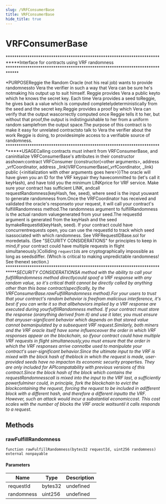 ```yaml
---
slug: /VRFConsumerBase
title: VRFConsumerBase
hide_title: true
---
```

# VRFConsumerBase





****************************************************************************Interface for contracts using VRF randomness *****************************************************************************

*PURPOSEReggie the Random Oracle (not his real job) wants to provide randomnessto Vera the verifier in such a way that Vera can be sure he&#39;s notmaking his output up to suit himself. Reggie provides Vera a public keyto which he knows the secret key. Each time Vera provides a seed toReggie, he gives back a value which is computed completelydeterministically from the seed and the secret key.Reggie provides a proof by which Vera can verify that the output wascorrectly computed once Reggie tells it to her, but without that proof,the output is indistinguishable to her from a uniform random samplefrom the output space.The purpose of this contract is to make it easy for unrelated contractsto talk to Vera the verifier about the work Reggie is doing, to providesimple access to a verifiable source of randomness. *****************************************************************************USAGECalling contracts must inherit from VRFConsumerBase, and caninitialize VRFConsumerBase&#39;s attributes in their constructor asshown:contract VRFConsumer {constructor(&lt;other arguments&gt;, address _vrfCoordinator, address _link)VRFConsumerBase(_vrfCoordinator, _link) public {&lt;initialization with other arguments goes here&gt;}}The oracle will have given you an ID for the VRF keypair they havecommitted to (let&#39;s call it keyHash), and have told you the minimum LINKprice for VRF service. Make sure your contract has sufficient LINK, andcall requestRandomness(keyHash, fee, seed), where seed is the input youwant to generate randomness from.Once the VRFCoordinator has received and validated the oracle&#39;s responseto your request, it will call your contract&#39;s fulfillRandomness method.The randomness argument to fulfillRandomness is the actual random valuegenerated from your seed.The requestId argument is generated from the keyHash and the seed bymakeRequestId(keyHash, seed). If your contract could have concurrentrequests open, you can use the requestId to track which seed isassociated with which randomness. See VRFRequestIDBase.sol for moredetails. (See &quot;SECURITY CONSIDERATIONS&quot; for principles to keep in mind,if your contract could have multiple requests in flight simultaneously.)Colliding `requestId`s are cryptographically impossible as long as seedsdiffer. (Which is critical to making unpredictable randomness! See thenext section.) *****************************************************************************SECURITY CONSIDERATIONSA method with the ability to call your fulfillRandomness method directlycould spoof a VRF response with any random value, so it&#39;s critical thatit cannot be directly called by anything other than this base contract(specifically, by the VRFConsumerBase.rawFulfillRandomness method).For your users to trust that your contract&#39;s random behavior is freefrom malicious interference, it&#39;s best if you can write it so that allbehaviors implied by a VRF response are executed *during* yourfulfillRandomness method. If your contract must store the response (oranything derived from it) and use it later, you must ensure that anyuser-significant behavior which depends on that stored value cannot bemanipulated by a subsequent VRF request.Similarly, both miners and the VRF oracle itself have some influenceover the order in which VRF responses appear on the blockchain, so ifyour contract could have multiple VRF requests in flight simultaneously,you must ensure that the order in which the VRF responses arrive cannotbe used to manipulate your contract&#39;s user-significant behavior.Since the ultimate input to the VRF is mixed with the block hash of theblock in which the request is made, user-provided seeds have no impacton its economic security properties. They are only included for APIcompatability with previous versions of this contract.Since the block hash of the block which contains the requestRandomnesscall is mixed into the input to the VRF *last*, a sufficiently powerfulminer could, in principle, fork the blockchain to evict the blockcontaining the request, forcing the request to be included in adifferent block with a different hash, and therefore a different inputto the VRF. However, such an attack would incur a substantial economiccost. This cost scales with the number of blocks the VRF oracle waitsuntil it calls responds to a request.*

## Methods

### rawFulfillRandomness

```solidity
function rawFulfillRandomness(bytes32 requestId, uint256 randomness) external nonpayable
```





#### Parameters

| Name | Type | Description |
|---|---|---|
| requestId | bytes32 | undefined
| randomness | uint256 | undefined



